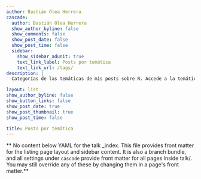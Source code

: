 ```yaml
---
author: Bastián Olea Herrera
cascade:
  author: Bastián Olea Herrera
  show_author_byline: false
  show_comments: false
  show_post_date: false
  show_post_time: false
  sidebar:
    show_sidebar_adunit: true
    text_link_label: Posts por temática
    text_link_url: /tags/
description: |
  Categorías de las temáticas de mis posts sobre R. Accede a la temática de tu interés para ver las publicaciones correspondientes.

layout: list
show_author_byline: false
show_button_links: false
show_post_date: true
show_post_thumbnail: true
show_post_time: false

title: Posts por temática
---
```


** No content below YAML for the talk _index. This file provides front matter for the listing page layout and sidebar content. It is also a branch bundle, and all settings under `cascade` provide front matter for all pages inside talk/. You may still override any of these by changing them in a page's front matter.**
